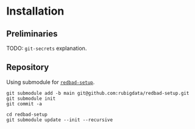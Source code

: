 # Installation

## Preliminaries

TODO: `git-secrets` explanation.

## Repository

Using submodule for [`redbad-setup`](https://github.com/rubigdata/redbad-setup).

    git submodule add -b main git@github.com:rubigdata/redbad-setup.git
    git submodule init
    git commit -a
		
    cd redbad-setup
    git submodule update --init --recursive
